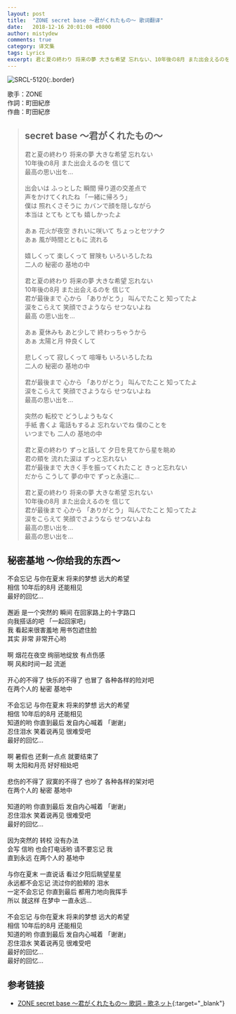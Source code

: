 ```yaml
---
layout: post
title:  "ZONE secret base 〜君がくれたもの〜 歌词翻译"
date:   2018-12-16 20:01:08 +0800
author: mistydew
comments: true
category: 译文集
tags: Lyrics
excerpt: 君と夏の終わり 将来の夢 大きな希望 忘れない、10年後の8月 また出会えるのを 信じて、最高の思い出を…
---
```

![SRCL-5120](https://is2-ssl.mzstatic.com/image/thumb/Music/v4/fe/d1/8c/fed18cbe-f573-af02-88ac-4606b772fb01/source/600x600bb.jpg){:.border}

歌手：ZONE<br>
作詞：町田紀彦<br>
作曲：町田紀彦

<blockquote class="lyric-original">
  <h2>secret base 〜君がくれたもの〜</h2>
  <p>
    君と夏の終わり 将来の夢 大きな希望 忘れない<br>
    10年後の8月 また出会えるのを 信じて<br>
    最高の思い出を…<br>
    <br>
    出会いは ふっとした 瞬間 帰り道の交差点で<br>
    声をかけてくれたね 「一緒に帰ろう」<br>
    僕は 照れくさそうに カバンで顔を隠しながら<br>
    本当は とても とても 嬉しかったよ<br>
    <br>
    あぁ 花火が夜空 きれいに咲いて ちょっとセツナク<br>
    あぁ 風が時間とともに 流れる<br>
    <br>
    嬉しくって 楽しくって 冒険も いろいろしたね<br>
    二人の 秘密の 基地の中<br>
    <br>
    君と夏の終わり 将来の夢 大きな希望 忘れない<br>
    10年後の8月 また出会えるのを 信じて<br>
    君が最後まで 心から 「ありがとう」 叫んでたこと 知ってたよ<br>
    涙をこらえて 笑顔でさようなら せつないよね<br>
    最高 の思い出を…<br>
    <br>
    あぁ 夏休みも あと少しで 終わっちゃうから<br>
    あぁ 太陽と月 仲良くして<br>
    <br>
    悲しくって 寂しくって 喧嘩も いろいろしたね<br>
    二人の 秘密の 基地の中<br>
    <br>
    君が最後まで 心から 「ありがとう」 叫んでたこと 知ってたよ<br>
    涙をこらえて 笑顔でさようなら せつないよね<br>
    最高の思い出を…<br>
    <br>
    突然の 転校で どうしようもなく<br>
    手紙 書くよ 電話もするよ 忘れないでね 僕のことを<br>
    いつまでも 二人の 基地の中<br>
    <br>
    君と夏の終わり ずっと話して 夕日を見てから星を眺め<br>
    君の頬を 流れた涙は ずっと忘れない<br>
    君が最後まで 大きく手を振ってくれたこと きっと忘れない<br>
    だから こうして 夢の中で ずっと永遠に…<br>
    <br>
    君と夏の終わり 将来の夢 大きな希望 忘れない<br>
    10年後の8月 また出会えるのを 信じて<br>
    君が最後まで 心から 「ありがとう」 叫んでたこと 知ってたよ<br>
    涙をこらえて 笑顔でさようなら せつないよね<br>
    最高の思い出を…<br>
    最高の思い出を…
  </p>
</blockquote>

<div class="lyric-translation">
  <h2>秘密基地 ～你给我的东西～</h2>
  <p>
    不会忘记 与你在夏末 将来的梦想 远大的希望<br>
    相信 10年后的8月 还能相见<br>
    最好的回忆…<br>
    <br>
    邂逅 是一个突然的 瞬间 在回家路上的十字路口<br>
    向我搭话的吧 「一起回家吧」<br>
    我 看起来很害羞地 用书包遮住脸<br>
    其实 非常 非常开心哟<br>
    <br>
    啊 烟花在夜空 绚丽地绽放 有点伤感<br>
    啊 风和时间一起 流逝<br>
    <br>
    开心的不得了 快乐的不得了 也冒了 各种各样的险对吧<br>
    在两个人的 秘密 基地中<br>
    <br>
    不会忘记 与你在夏末 将来的梦想 远大的希望<br>
    相信 10年后的8月 还能相见<br>
    知道的哟 你直到最后 发自内心喊着 「谢谢」<br>
    忍住泪水 笑着说再见 很难受吧<br>
    最好的回忆…<br>
    <br>
    啊 暑假也 还剩一点点 就要结束了<br>
    啊 太阳和月亮 好好相处吧<br>
    <br>
    悲伤的不得了 寂寞的不得了 也吵了 各种各样的架对吧<br>
    在两个人的 秘密 基地中<br>
    <br>
    知道的哟 你直到最后 发自内心喊着 「谢谢」<br>
    忍住泪水 笑着说再见 很难受吧<br>
    最好的回忆…<br>
    <br>
    因为突然的 转校 没有办法<br>
    会写 信哟 也会打电话哟 请不要忘记 我<br>
    直到永远 在两个人的 基地中<br>
    <br>
    与你在夏末 一直说话 看过夕阳后眺望星星<br>
    永远都不会忘记 流过你的脸颊的 泪水<br>
    一定不会忘记 你直到最后 都用力地向我挥手<br>
    所以 就这样 在梦中 一直永远…<br>
    <br>
    不会忘记 与你在夏末 将来的梦想 远大的希望<br>
    相信 10年后的8月 还能相见<br>
    知道的哟 你直到最后 发自内心喊着 「谢谢」<br>
    忍住泪水 笑着说再见 很难受吧<br>
    最好的回忆…<br>
    最好的回忆…
  </p>
</div>

## 参考链接

* [ZONE secret base 〜君がくれたもの〜 歌詞 - 歌ネット](https://www.uta-net.com/song/13699/){:target="_blank"}
